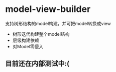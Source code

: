 model-view-builder
=======================

支持树形结构的model构建，并可把model转换成view

* 树形迭代构建整个model结构
* 层级构建依赖
* 对Model零侵入

## 目前还在内部测试中:(